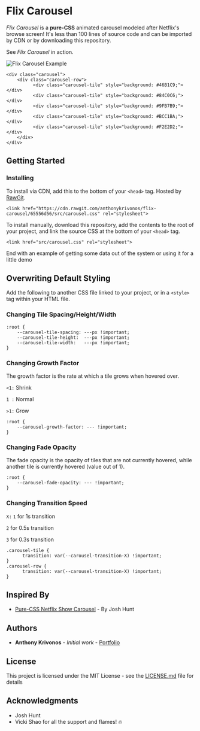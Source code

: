 # Flix Carousel

*Flix Carousel* is a **pure-CSS** animated carousel modeled after Netflix's browse screen! It's less than 100 lines of source code and can be imported by CDN or by downloading this repository.

See *Flix Carousel* in action.

![Flix Carousel Example](https://media.giphy.com/media/8Bl3HslMi1d8DQvLLb/giphy.gif)

```
<div class="carousel">
    <div class="carousel-row">
          <div class="carousel-tile" style="background: #46B1C9;"></div>
          <div class="carousel-tile" style="background: #84C0C6;"></div>
          <div class="carousel-tile" style="background: #9FB7B9;"></div>
          <div class="carousel-tile" style="background: #BCC1BA;"></div>
          <div class="carousel-tile" style="background: #F2E2D2;"></div>
    </div>
</div>
```

## Getting Started

### Installing

To install via CDN, add this to the bottom of your `<head>` tag. Hosted by [RawGit](https://rawgit.com/).
```
<link href="https://cdn.rawgit.com/anthonykrivonos/flix-carousel/65556d56/src/carousel.css" rel="stylesheet">
```

To install manually, download this repository, add the contents to the root of your project, and link the source CSS at the bottom of your `<head>` tag.
```
<link href="src/carousel.css" rel="stylesheet">
```

End with an example of getting some data out of the system or using it for a little demo

## Overwriting Default Styling

Add the following to another CSS file linked to your project, or in a `<style>` tag within your HTML file.

### Changing Tile Spacing/Height/Width
```
:root {
    --carousel-tile-spacing: ---px !important;
    --carousel-tile-height:  ---px !important;
    --carousel-tile-width:   ---px !important;
}
```

### Changing Growth Factor
The growth factor is the rate at which a tile grows when hovered over.

`<1:` Shrink

`1 :` Normal

`>1:` Grow
```
:root {
    --carousel-growth-factor: --- !important;
}
```
### Changing Fade Opacity
The fade opacity is the opacity of tiles that are not currently hovered, while another tile is currently hovered (value out of 1).
```
:root {
    --carousel-fade-opacity: --- !important;
}
```

### Changing Transition Speed
`X:`
`1` for 1s transition

`2` for 0.5s transition

`3` for 0.3s transition

```
.carousel-tile {
      transition: var(--carousel-transition-X) !important;
}
.carousel-row {
      transition: var(--carousel-transition-X) !important;
}
```

## Inspired By

* [Pure-CSS Netflix Show Carousel](https://codepen.io/joshhunt/pen/LVQZRa) - By Josh Hunt

## Authors

* **Anthony Krivonos** - *Initial work* - [Portfolio](https://anthonykrivonos.com)

## License

This project is licensed under the MIT License - see the [LICENSE.md](LICENSE.md) file for details

## Acknowledgments

* Josh Hunt
* Vicki Shao for all the support and flames! 🔥
